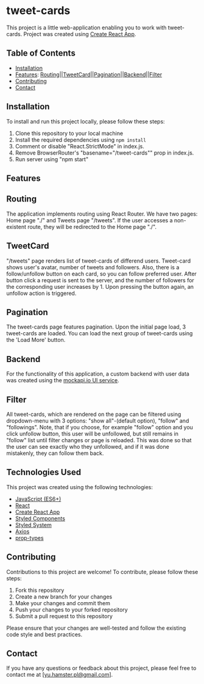 # tweet-cards

This project is a little web-application enabling you to work with tweet-cards.
Project was created using [Create React App](https://create-react-app.dev/).

## Table of Contents

- [Installation](#installation)
- [Features](#features):
  [Routing](#routing)||[TweetCard](#tweetCard)||[Pagination](#pagination)||[Backend](#backend)||[Filter](#filter)
- [Contributing](#contributing)
- [Contact](#contact)

## Installation

To install and run this project locally, please follow these steps:

1. Clone this repository to your local machine
2. Install the required dependencies using `npm install`
3. Comment or disable "React.StrictMode" in index.js.
4. Remove BrowserRouter's "basename="/tweet-cards"" prop in index.js.
5. Run server using "npm start"

## Features

## Routing

The application implements routing using React Router. We have two pages: Home
page "./" and Tweets page "/tweets". If the user accesses a non-existent route,
they will be redirected to the Home page "./".

## TweetCard

"/tweets" page renders list of tweet-cards of differend users. Tweet-card shows
user's avatar, number of tweets and followers. Also, there is a follow/unfollow
button on each card, so you can follow preferred user. After button click a
request is sent to the server, and the number of followers for the
corresponding user increases by 1. Upon pressing the button again, an unfollow
action is triggered.

## Pagination

The tweet-cards page features pagination. Upon the initial page load, 3
tweet-cards are loaded. You can load the next group of tweet-cards using the
'Load More' button.

## Backend

For the functionality of this application, a custom backend with user data was
created using the [mockapi.io UI service](https://mockapi.io/).

## Filter

All tweet-cards, which are rendered on the page can be filtered using
dropdown-menu with 3 options: "show all"-(default option), "follow" and
"followings". Note, that if you choose, for example "follow" option and you
click unfollow button, this user will be unfollowed, but still remains in
"follow" list until filter changes or page is reloaded. This was done so that
the user can see exactly who they unfollowed, and if it was done mistakenly,
they can follow them back.

## Technologies Used

This project was created using the following technologies:

- [JavaScript (ES6+)](https://developer.mozilla.org/en-US/docs/Web/JavaScript)
- [React](https://react.dev/)
- [Create React App](https://create-react-app.dev/)
- [Styled Components](https://styled-components.com/)
- [Styled System](https://styled-system.com/)
- [Axios](https://axios-http.com/docs/intro)
- [prop-types](https://github.com/facebook/prop-types)

## Contributing

Contributions to this project are welcome! To contribute, please follow these
steps:

1. Fork this repository
2. Create a new branch for your changes
3. Make your changes and commit them
4. Push your changes to your forked repository
5. Submit a pull request to this repository

Please ensure that your changes are well-tested and follow the existing code
style and best practices.

## Contact

If you have any questions or feedback about this project, please feel free to
contact me at [yu.hamster.pl@gmail.com].
